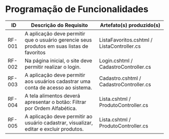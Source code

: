 # Programação de Funcionalidades


|ID    | Descrição do Requisito  | Artefato(s) produzido(s) |
|------|-----------------------------------------|----|
|RF-001|  A aplicação deve permitir que o usuário gerencie seus produtos em suas listas de favoritos | ListaFavoritos.cshtml / ListaController.cs | 
|RF-002|  Na página inicial, o site deve permitir realizar o login.   | Login.cshtml / CadastroController.cs |
|RF-003|	A aplicação deve permitir aos usuários cadastrar uma conta de acesso ao sistema.	| Cadastro.cshtml / CadastroController.cs |
|RF-004|	A tela alimentos deverá apresentar o botão: Filtrar por Ordem Alfabética.	| Lista.cshtml / ProdutoController.cs |
|RF-005|	A aplicação deve permitir ao usuário cadastrar, visualizar, editar e excluir produtos.	| Lista.cshtml / ProdutoController.cs |



